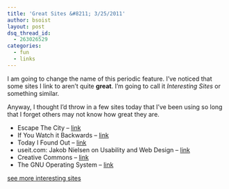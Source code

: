 ```yaml
---
title: 'Great Sites &#8211; 3/25/2011'
author: bsoist
layout: post
dsq_thread_id:
  - 263026529
categories:
  - fun
  - links
---
```

I am going to change the name of this periodic feature. I&#8217;ve noticed that some sites I link to aren&#8217;t quite **great**. I&#8217;m going to call it *Interesting Sites* or something similar. 

Anyway, I thought I&#8217;d throw in a few sites today that I&#8217;ve been using so long that I forget others may not know how great they are.

  * Escape The City &#8211; [link][1] 
  * If You Watch it Backwards &#8211; [link][2] 
  * Today I Found Out &#8211; [link][3] 
  * useit.com: Jakob Nielsen on Usability and Web Design &#8211; [link][4] 
  * Creative Commons &#8211; [link][5] 
  * The GNU Operating System &#8211; [link][6] 

[see more interesting sites][7]

 [1]: http://www.escapethecity.org/new.php
 [2]: http://ifyouwatchitbackwards.com/
 [3]: http://www.todayifoundout.com/
 [4]: http://www.useit.com/
 [5]: http://creativecommons.org/
 [6]: http://www.gnu.org/
 [7]: http://delicious.com/bsoist/s
